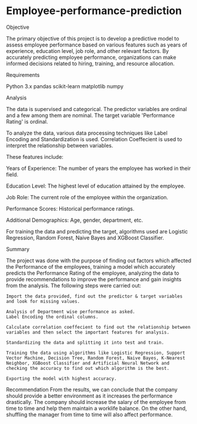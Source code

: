 # Employee-performance-prediction
Objective

The primary objective of this project is to develop a predictive model to assess employee performance based on various features such as years of experience, education level, job role, and other relevant factors. By accurately predicting employee performance, organizations can make informed decisions related to hiring, training, and resource allocation.

Requirements

Python 3.x
pandas
scikit-learn
matplotlib
numpy

Analysis

The data is supervised and categorical. The predictor variables are ordinal and a few among them are nominal. The target variable 'Performance Rating' is ordinal.

To analyze the data, various data processing techniques like Label Encoding and Standardization is used. Correlation Coeffecient is used to interpret the relationship between variables.

These features include:

Years of Experience: The number of years the employee has worked in their field.

Education Level: The highest level of education attained by the employee.

Job Role: The current role of the employee within the organization.

Performance Scores: Historical performance ratings.

Additional Demographics: Age, gender, department, etc.

For training the data and predicting the target, algorithms used are Logistic Regression, Random Forest, Naive Bayes and XGBoost Classifier.

Summary

The project was done with the purpose of finding out factors which affected the Performance of the employees, training a model which accurately predicts the Performance Rating of the employee, analyzing the data to provide recommendations to improve the performance and gain insights from the analysis. The following steps were carried out:

    Import the data provided, find out the predictor & target variables and look for missing values.

    Analysis of Department wise performance as asked.
    Label Encoding the ordinal columns.

    Calculate correlation coeffecient to find out the relationship between variables and then select the important features for analysis.
    
    Standardizing the data and splitting it into test and train.
    
    Training the data using algorithms like Logistic Regression, Support Vector Machine, Decision Tree, Random Forest, Naive Bayes, K-Nearest Neighbor, XGBoost Classifier and Artificial Neural Network and checking the accuracy to find out which algorithm is the best.
    
    Exporting the model with highest accuracy.



Recommendation
    From the results, we can conclude that the company should provide a better environment as it increases the performance drastically. The company should increase the salary of the employee from time to time and help them maintain a worklife balance. On the other hand, shuffling the manager from time to time will also affect performance.
